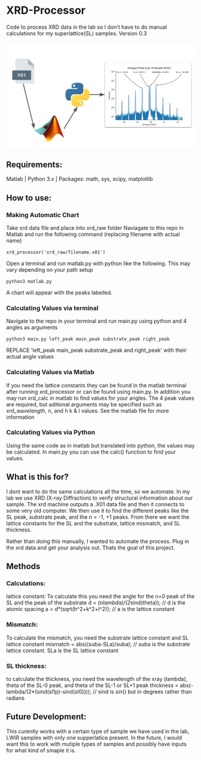 # XRD-Processor
Code to process XRD data in the lab so I don't have to do manual calculations for my superlattice(SL) samples.
Version 0.3

![My Image](images/flowchart.jpg)

## Requirements:
Matlab | Python 3.x | Packages: math, sys, scipy, matplotlib


## How to use:
### Making Automatic Chart
Take xrd data file and place into xrd_raw folder
Naviagate to this repo in Matlab and run the following command (replacing filename with actual name)
```
xrd_processor('xrd_raw/filename.x01')
```
Open a terminal and run matlab.py with python like the following. This may vary depending on your path setup
```
python3 matlab.py
```
A chart will appear with the peaks labelled.

### Calculating Values via terminal
Navigate to the repo in your terminal and run main.py using python and 4 angles as arguments
```
python3 main.py left_peak main_peak substrate_peak right_peak 
```
REPLACE 'left_peak main_peak substrate_peak and right_peak' with their actual angle values

### Calculating Values via Matlab
If you need the lattice constants they can be found in the matlab terminal after running xrd_processor or can be found using main.py.
In addition you may run xrd_calc in matlab to find values for your angles. The 4 peak values are required, but aditional arguments may be specified such as xrd_wavelength, n, and h k & l values.
See the matlab file for more information

### Calculating Values via Python
Using the same code as in matlab but translated into python, the values may be calculated. In main.py you can use the calc() function to find your values. 




## What is this for?
I dont want to do the same calculations all the time, so we automate. 
In my lab we use XRD (X-ray Diffraction) to verify structural information about our sample. The xrd machine outputs a .X01 data file and then it connects to some very old computer. We then use it to find the different peaks like the SL peak, substrate peak, and the n = -1, +1 peaks. From there we want the lattice constants for the SL and the substrate, lattice mismatch, and SL thickness.

Rather than doing this manually, I wanted to automate the process. Plug in the xrd data and get your analysis out. Thats the goal of this project. 

## Methods

### Calculations: 
lattice constant:
To calculate this you need the angle for the n=0 peak of the SL and the peak of the substrate
d = (n*lambda)/(2*sind(theta)); // d is the atomic spacing
a = d*(sqrt(h^2+k^2+l^2));      // a is the lattice constant

### Mismatch:
To calculate the mismatch, you need the substrate lattice constant and SL lattice constant
mismatch = abs((suba-SLa)/suba);   // suba is the substrate lattice constant. SLa is the SL lattice constant

### SL thickness:
to calculate the thickness, you need the wavelength of the xray (lambda), theta of the SL-0 peak, and theta of the SL-1 or SL+1 peak
thickness = abs(-lambda/(2*(sind(sl1p)-sind(sl0))));   // sind is sin() but in degrees rather than radians


## Future Development:
This curently works with a certain type of sample we have used in the lab, LWIR samples with only one supperlatice present. In the future, I would want this to work with mutiple types of samples and possibly have inputs for what kind of smaple it is. 









